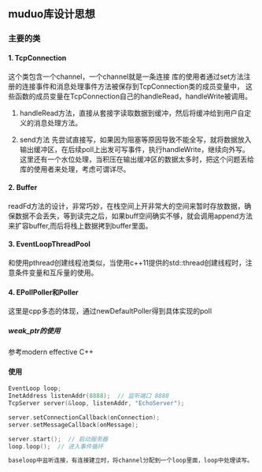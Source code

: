 ## muduo库设计思想


### 主要的类

#### 1. TcpConnection

这个类包含一个channel，一个channel就是一条连接
库的使用者通过set方法注册的连接事件和消息处理事件方法被保存到TcpConnection类的成员变量中，
这些函数的成员变量在TcpConnection自己的handleRead，handleWrite被调用。

1. handleRead方法，直接从套接字读取数据到缓冲，然后将缓冲给到用户自定义的消息处理方法。

2. send方法
先尝试直接写，如果因为阻塞等原因导致不能全写，就将数据放入输出缓冲区，在后续poll上出发可写事件，执行handleWrite，继续向外写。
这里还有一个水位处理，当积压在输出缓冲区的数据太多时，把这个问题丢给库的使用者来处理，考虑可谓详尽。

#### 2. Buffer
readFd方法的设计，非常巧妙，在栈空间上开非常大的空间来暂时存放数据，确保数据不会丢失，等到读完之后，如果buff空间确实不够，就会调用append方法来扩容buffer,而后将栈上数据拷到buffer里面。


#### 3. EventLoopThreadPool
和使用pthread创建线程池类似，当使用c++11提供的std::thread创建线程时，注意条件变量和互斥量的使用。


#### 4. EPollPoller和Poller
这里是cpp多态的体现，通过newDefaultPoller得到具体实现的poll


##### weak_ptr的使用
参考modern effective C++ 


#### 使用

```c++
EventLoop loop;
InetAddress listenAddr(8888);  // 监听端口 8888
TcpServer server(&loop, listenAddr, "EchoServer");

server.setConnectionCallback(onConnection);
server.setMessageCallback(onMessage);

server.start();  // 启动服务器
loop.loop();  // 进入事件循环

baseloop中监听连接，有连接建立时，将channel分配到一个loop里面，loop中处理读写。